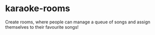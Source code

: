 # karaoke-rooms
Create rooms, where people can manage a queue of songs and assign themselves to their favourite songs!
